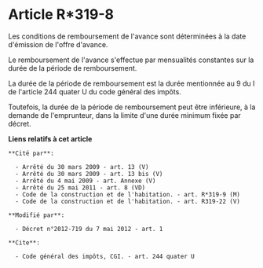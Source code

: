 # Article R*319-8

Les conditions de remboursement de l'avance sont déterminées à la date d'émission de l'offre d'avance. 

Le remboursement de l'avance s'effectue par mensualités constantes sur la durée de la période de remboursement. 

La durée de la période de remboursement est la durée mentionnée au 9 du I de l'article 244 quater U du code général des
impôts. 

Toutefois, la durée de la période de remboursement peut être inférieure, à la demande de l'emprunteur, dans la limite d'une
durée minimum fixée par décret.

**Liens relatifs à cet article**

	**Cité par**:

	  - Arrêté du 30 mars 2009 - art. 13 (V)
	  - Arrêté du 30 mars 2009 - art. 13 bis (V)
	  - Arrêté du 4 mai 2009 - art. Annexe (V)
	  - Arrêté du 25 mai 2011 - art. 8 (VD)
	  - Code de la construction et de l'habitation. - art. R*319-9 (M)
	  - Code de la construction et de l'habitation. - art. R319-22 (V)

	**Modifié par**:

	  - Décret n°2012-719 du 7 mai 2012 - art. 1

	**Cite**:

	  - Code général des impôts, CGI. - art. 244 quater U
